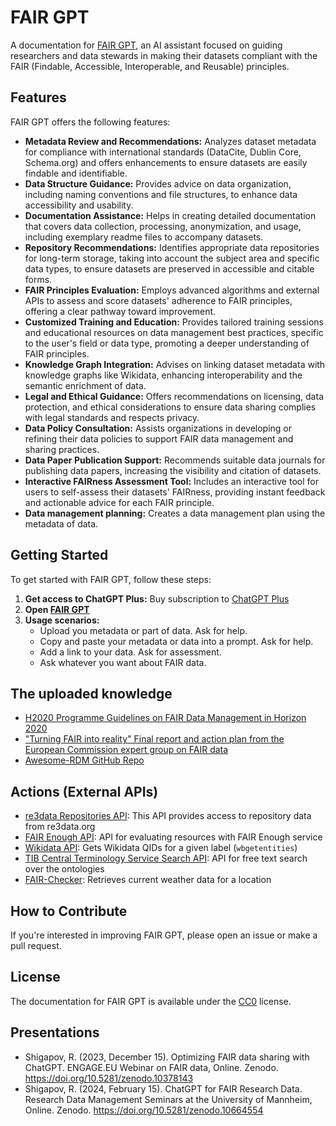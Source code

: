 # FAIR GPT

A documentation for [FAIR GPT](https://chat.openai.com/g/g-BkMR28wlV-fair), an AI assistant focused on guiding researchers and data stewards in making their datasets compliant with the FAIR (Findable, Accessible, Interoperable, and Reusable) principles.

## Features

FAIR GPT offers the following features:

- **Metadata Review and Recommendations:** Analyzes dataset metadata for compliance with international standards (DataCite, Dublin Core, Schema.org) and offers enhancements to ensure datasets are easily findable and identifiable.
- **Data Structure Guidance:** Provides advice on data organization, including naming conventions and file structures, to enhance data accessibility and usability.
- **Documentation Assistance:** Helps in creating detailed documentation that covers data collection, processing, anonymization, and usage, including exemplary readme files to accompany datasets.
- **Repository Recommendations:** Identifies appropriate data repositories for long-term storage, taking into account the subject area and specific data types, to ensure datasets are preserved in accessible and citable forms.
- **FAIR Principles Evaluation:** Employs advanced algorithms and external APIs to assess and score datasets' adherence to FAIR principles, offering a clear pathway toward improvement.
- **Customized Training and Education:** Provides tailored training sessions and educational resources on data management best practices, specific to the user's field or data type, promoting a deeper understanding of FAIR principles.
- **Knowledge Graph Integration:** Advises on linking dataset metadata with knowledge graphs like Wikidata, enhancing interoperability and the semantic enrichment of data.
- **Legal and Ethical Guidance:** Offers recommendations on licensing, data protection, and ethical considerations to ensure data sharing complies with legal standards and respects privacy.
- **Data Policy Consultation:** Assists organizations in developing or refining their data policies to support FAIR data management and sharing practices.
- **Data Paper Publication Support:** Recommends suitable data journals for publishing data papers, increasing the visibility and citation of datasets.
- **Interactive FAIRness Assessment Tool:** Includes an interactive tool for users to self-assess their datasets' FAIRness, providing instant feedback and actionable advice for each FAIR principle.
- **Data management planning:** Creates a data management plan using the metadata of data.

## Getting Started
To get started with FAIR GPT, follow these steps:
1. **Get access to ChatGPT Plus:** Buy subscription to [ChatGPT Plus](https://openai.com/blog/chatgpt-plus)
2. **Open [FAIR GPT](https://chat.openai.com/g/g-BkMR28wlV-fair)**
3. **Usage scenarios:**
   * Upload you metadata or part of data. Ask for help.
   * Copy and paste your metadata or data into a prompt. Ask for help.
   * Add a link to your data. Ask for assessment.
   * Ask whatever you want about FAIR data.

## The uploaded knowledge

* [H2020 Programme Guidelines on FAIR Data Management in Horizon 2020](https://ec.europa.eu/research/participants/data/ref/h2020/grants_manual/hi/oa_pilot/h2020-hi-oa-data-mgt_en.pdf)
* ["Turning FAIR into reality" Final report and action plan from the European Commission expert group on FAIR data](https://data.europa.eu/doi/10.2777/1524)
* [Awesome-RDM GitHub Repo](https://github.com/UB-Mannheim/awesome-RDM)

## Actions (External APIs)

* [re3data Repositories API](https://www.re3data.org/api/beta): This API provides access to repository data from re3data.org
* [FAIR Enough API](https://api.fair-enough.semanticscience.org): API for evaluating resources with FAIR Enough service
* [Wikidata API](https://www.wikidata.org/w/api.php): Gets Wikidata QIDs for a given label (`wbgetentities`)
* [TIB Central Terminology Service Search API](https://service.tib.eu/ts4tib/api): API for free text search over the ontologies
* [FAIR-Checker](https://fair-checker.france-bioinformatique.fr): Retrieves current weather data for a location

## How to Contribute
If you're interested in improving FAIR GPT, please open an issue or make a pull request.

## License
The documentation for FAIR GPT is available under the [CC0](https://creativecommons.org/public-domain/cc0) license.

## Presentations

* Shigapov, R. (2023, December 15). Optimizing FAIR data sharing with ChatGPT. ENGAGE.EU Webinar on FAIR data, Online. Zenodo. https://doi.org/10.5281/zenodo.10378143
* Shigapov, R. (2024, February 15). ChatGPT for FAIR Research Data. Research Data Management Seminars at the University of Mannheim, Online. Zenodo. https://doi.org/10.5281/zenodo.10664554
